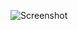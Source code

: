 ![Screenshot](https://raw.githubusercontent.com/Cryakl/Ultimate-RAT-Collection/refs/heads/main/HWorm/H%20Worm%20v1.0%20Plus/Screenshot.png)
